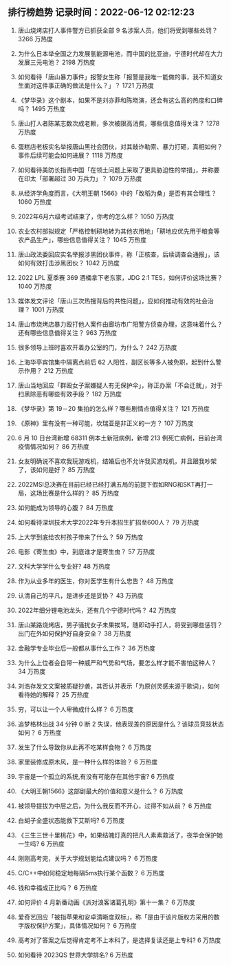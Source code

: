 
## 排行榜趋势 记录时间：2022-06-12 02:12:23
  
  1. 唐山烧烤店打人事件警方已抓获全部 9 名涉案人员，他们将受到哪些处罚？ 3266 万热度
    
  2. 为什么日本举全国之力发展氢能源电池，而中国的比亚迪，宁德时代却在大力发展三元电池？ 2198 万热度
    
  3. 如何看待「唐山暴力事件」报警女生称「报警是我唯一能做的事，我不知道女生面对这件事正确的做法是什么？」？ 1721 万热度
    
  4. 《梦华录》这个剧本，如果不是刘亦菲和陈晓演，还会有这么高的热度和口碑吗？ 1495 万热度
    
  5. 唐山打人者陈某志数次成老赖，多次被限高消费，哪些信息值得关注？ 1278 万热度
    
  6. 蛋糕店老板实名举报唐山黑社会团伙，对其敲诈勒索、暴力打砸，真相如何？事件后续可能会如何进展？ 1118 万热度
    
  7. 如何看待美防长指责中国「在领土问题上采取了更具胁迫性的举措」，并称要在印太「部署超过 30 万兵力」？ 1079 万热度
    
  8. 从经济学角度而言，《大明王朝 1566》中的「改稻为桑」是否有其合理性？ 1060 万热度
    
  9. 2022年6月六级考试结束了，你考的怎么样？ 1050 万热度
    
  10. 农业农村部拟规定「严格控制耕地转为其他农用地」「耕地应优先用于粮食等农产品生产」，哪些信息值得关注？ 1045 万热度
    
  11. 唐山政法委回应实名举报涉黑团伙事件，称「正核查，后续调查会通报」，该如何有效打击涉黑团伙？ 1042 万热度
    
  12. 2022 LPL 夏季赛 369 酒桶拿下老东家，JDG 2:1 TES，如何评价这场比赛？ 1040 万热度
    
  13. 媒体发文评论「唐山三次热搜背后的共性问题」，应如何推动有效的社会治理？ 1001 万热度
    
  14. 唐山市烧烤店暴力殴打他人案件由廊坊市广阳警方侦查办理，这意味着什么？还有哪些信息值得关注？ 963 万热度
    
  15. 很多领导上班时喜欢开着办公室的门，为什么？ 242 万热度
    
  16. 上海华亭宾馆集中隔离点前后 62 人阳性，副区长等多人被免职，起到什么警示作用？ 212 万热度
    
  17. 唐山当地回应「群殴女子案嫌疑人有无保护伞」，称正办案「不会迁就」，对于扫黑除恶有哪些有效手段？ 182 万热度
    
  18. 《梦华录》第 19－20 集拍的怎么样？哪些剧情点值得关注？ 121 万热度
    
  19. 《原神》里有没有一种可能，坎瑞亚是非正义的一方？ 107 万热度
    
  20. 6 月 10 日台湾新增 68311 例本土新冠病例，新增 213 例死亡病例，目前台湾疫情情况如何？ 86 万热度
    
  21. 女友明确说不喜欢我玩游戏机，结婚后也不允许我买游戏机，并且跟我吵架了，该如何是好？ 85 万热度
    
  22. 2022MSI总决赛在目前已经已经打满五局的前提下假如RNG和SKT再打一局，这场比赛是什么样的？ 85 万热度
    
  23. 如何能成为领导的心腹？ 84 万热度
    
  24. 如何看待深圳技术大学2022年专升本招生扩招至600人？ 79 万热度
    
  25. 上大学到底给农村孩子带来了什么？ 59 万热度
    
  26. 电影《寄生虫》中，到底谁才是寄生虫？ 57 万热度
    
  27. 文科大学学什么专业好? 48 万热度
    
  28. 作为从业多年的医生，你对医学生有什么忠告？ 48 万热度
    
  29. 认清自己的平凡，是进步还是妥协？ 43 万热度
    
  30. 2022年细分锂电池龙头，还有几个宁德时代吗？ 42 万热度
    
  31. 唐山某路烧烤店，男子骚扰女子未果挨骂，随即动手打人，将受到哪些惩罚？出门在外如何保护好自身安全？ 38 万热度
    
  32. 金融学专业毕业后一般都从事什么工作？ 36 万热度
    
  33. 为什么上位者会自带一种威严和气势和气场，要怎么样才能不害怕这种人？ 34 万热度
    
  34. 刘浩存发文文案被质疑抄袭，其否认并表示「为原创灵感来源于歌词」，如何看待她的解释？ 25 万热度
    
  35. 穷，可以让一个人卑微成什么样？ 6 万热度
    
  36. 追梦格林出战 34 分钟 0 断 2 失误，他表现差的原因是什么？该球员竞技状态如何？ 6 万热度
    
  37. 发生了什么导致你从此再不吃某样食物？ 6 万热度
    
  38. 家里装修成原木风，是一种什么样的体验？ 6 万热度
    
  39. 宇宙是一个孤立的系统,有没有可能存在其他宇宙? 6 万热度
    
  40. 《大明王朝1566》这部剧最大的价值和意义是什么？ 6 万热度
    
  41. 被领导提拔为中层之后，为什么我反而不开心，过得不如从前？ 6 万热度
    
  42. 白胡子全盛状态能救下艾斯吗? 6 万热度
    
  43. 《三生三世十里桃花》中，如果结魄灯真的把凡人素素救活了，夜华会保护她一生吗? 6 万热度
    
  44. 刚刚高考完，关于大学规划能给点建议吗？ 6 万热度
    
  45. C/C++中如何稳定地每隔5ms执行某个函数？ 6 万热度
    
  46. 钱和幸福成正比吗？ 6 万热度
    
  47. 如何评价 4 月新番动画《派对浪客诸葛孔明》第十一集？ 6 万热度
    
  48. 爱奇艺回应「被指苹果和安卓清晰度双标」，称「是由于该片版权方采用的数字版权保护方案」，具体情况如何？ 6 万热度
    
  49. 高考对了答案之后觉得肯定考不上本科了，是选择复读还是上专科? 6 万热度
    
  50. 如何看待 2023QS 世界大学排名? 6 万热度
    